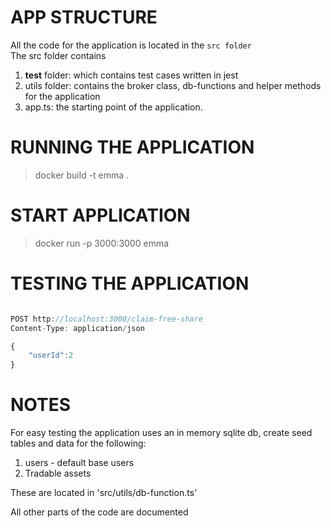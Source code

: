 # APP STRUCTURE 
All the code for the application is located in the `src folder`  
The src folder contains 
1. __test__ folder: which contains test cases written in jest
2. utils folder: contains the broker class, db-functions and helper methods for the application
3. app.ts: the starting point of the application. 


# RUNNING THE APPLICATION 
> docker build -t emma .

# START APPLICATION 
> docker run -p 3000:3000 emma


# TESTING THE APPLICATION 
```js

POST http://localhost:3000/claim-free-share 
Content-Type: application/json

{
    "userId":2
}

```

# NOTES 
For easy testing the application uses an in memory sqlite db, create seed tables and data for the following:

1. users - default base users 
2. Tradable assets 

These are located in 'src/utils/db-function.ts' 

All other parts of the code are documented
